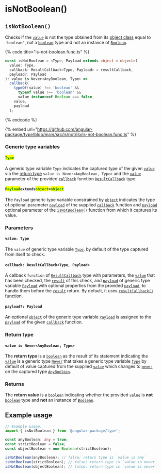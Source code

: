 # isNotBoolean()

## `isNotBoolean()`

Checks if the [`value`](isnotboolean.md#value-type) is not the type obtained from its [object class](https://developer.mozilla.org/en-US/docs/Web/JavaScript/Reference/Global\_Objects/Object/toString#using\_tostring\_to\_detect\_object\_class) equal to `'boolean'`, not a [`boolean`](https://developer.mozilla.org/en-US/docs/Web/JavaScript/Reference/Global\_Objects/Boolean) type and not an instance of [`Boolean`](https://developer.mozilla.org/en-US/docs/Web/JavaScript/Reference/Global\_Objects/Boolean).

{% code title="is-not-boolean.func.ts" %}
```typescript
const isNotBoolean = <Type, Payload extends object = object>(
  value: Type,
  callback: ResultCallback<Type, Payload> = resultCallback,
  payload?: Payload
): value is Never<AnyBoolean, Type> =>
  callback(
    typeOf(value) !== 'boolean' &&
      typeof value !== 'boolean' &&
      value instanceof Boolean === false,
    value,
    payload
  );
```
{% endcode %}

{% embed url="https://github.com/angular-package/type/blob/main/src/is/not/lib/is-not-boolean.func.ts" %}

### Generic type variables

#### <mark style="color:green;">**`Type`**</mark>

A generic type variable `Type` indicates the captured type of the given [`value`](isnotboolean.md#value-array-less-than-type-greater-than) via the [return type](isnotboolean.md#return-type) `value is Never<AnyBoolean, Type>` and the [`value`](../types/resultcallback.md#value-value) parameter of the provided [`callback`](isnotboolean.md#callback-resultcallback-less-than-type-payload-greater-than) function [`ResultCallback`](../types/resultcallback.md) type.

#### <mark style="color:green;">**`Payload`**</mark>**`extends`**<mark style="color:green;">**`object`**</mark>**`=`**<mark style="color:green;">**`object`**</mark>

The `Payload` generic type variable constrained by [`object`](https://www.typescriptlang.org/docs/handbook/basic-types.html#object) indicates the type of optional parameter [`payload`](../types/resultcallback.md#payload-payload) of the supplied [`callback`](isnotboolean.md#callback-resultcallback-less-than-type-payload-greater-than) function and [`payload`](isnotboolean.md#payload-payload) optional parameter of the [`isNotBoolean()`](isnotboolean.md#isnotboolean) function from which it captures its value.

### Parameters

#### `value: Type`

The `value` of generic type variable [`Type`](isnotboolean.md#type), by default of the type captured from itself to check.

#### `callback: ResultCallback<Type, Payload>`

A callback `function` of [`ResultCallback`](../types/resultcallback.md) type with parameters, the [`value`](isnotboolean.md#value-type) that has been checked, the [`result`](../types/resultcallback.md#result-boolean) of this check, and [`payload`](../types/resultcallback.md#payload-payload) of generic type variable [`Payload`](isnotboolean.md#payloadextendsobject) with optional properties from the provided [`payload`](isnotboolean.md#payload-payload), to handle them before the [`result`](../types/resultcallback.md#result-boolean) return. By default, it uses [`resultCallback()`](../helper/resultcallback.md) function.

#### `payload?: Payload`

An optional [`object`](https://developer.mozilla.org/en-US/docs/Web/JavaScript/Reference/Global\_Objects/Object) of the generic type variable [`Payload`](isnotboolean.md#payloadextendsobject) is assigned to the [`payload`](../types/resultcallback.md#payload-payload) of the given [`callback`](isnotboolean.md#callback-resultcallback-less-than-any-payload-greater-than) function.

### Return type

#### `value is Never<AnyBoolean, Type>`

The **return type** is a [`boolean`](https://www.typescriptlang.org/docs/handbook/basic-types.html#boolean) as the result of its statement indicating the [`value`](isnotboolean.md#value-type) is a generic type [`Never`](../types/never.md) that takes a generic type variable [`Type`](isnotboolean.md#type) by default of value captured from the supplied [`value`](isnotboolean.md#value-type) which changes to [`never`](https://www.typescriptlang.org/docs/handbook/basic-types.html#never) on the captured type [`AnyBoolean`](../types/anyboolean.md).

### Returns

The **return value** is a [`boolean`](https://developer.mozilla.org/en-US/docs/Web/JavaScript/Reference/Global\_Objects/Boolean) indicating whether the provided [`value`](isnotboolean.md#value-type) is **not** [`boolean`](https://developer.mozilla.org/en-US/docs/Web/JavaScript/Reference/Global\_Objects/Boolean) type and **not** an instance of [`Boolean`](https://developer.mozilla.org/en-US/docs/Web/JavaScript/Reference/Global\_Objects/Boolean).

## Example usage

```typescript
// Example usage.
import { isNotBoolean } from '@angular-package/type';

const anyBoolean: any = true;
const strictBoolean = false;
const objectBoolean = new Boolean(strictBoolean);

isNotBoolean(anyBoolean); // false; return type is `value is any`
isNotBoolean(strictBoolean); // false; return type is `value is never`
isNotBoolean(objectBoolean); // false; return type is `value is never`
```
